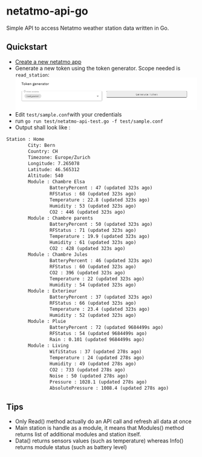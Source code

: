 # netatmo-api-go
Simple API to access Netatmo weather station data written in Go.

## Quickstart

- [Create a new netatmo app](https://dev.netatmo.com/dev/createapp)
- Generate a new token using the token generator. Scope needed is `read_station`: ![token_generator_netatmo.png](token_generator_netatmo.png)
- Edit ```test/sample.conf```with your credentials 
- run ```go run test/netatmo-api-test.go -f test/sample.conf```
- Output shall look like :
```
Station : Home
        City: Bern
        Country: CH
        Timezone: Europe/Zurich
        Longitude: 7.265078
        Latitude: 46.565312
        Altitude: 540               
        Module : Chambre Elsa                              
                BatteryPercent : 47 (updated 323s ago)     
                RFStatus : 68 (updated 323s ago)           
                Temperature : 22.8 (updated 323s ago)      
                Humidity : 53 (updated 323s ago)           
                CO2 : 446 (updated 323s ago)               
        Module : Chambre parents                           
                BatteryPercent : 50 (updated 323s ago)     
                RFStatus : 71 (updated 323s ago)           
                Temperature : 19.9 (updated 323s ago)      
                Humidity : 61 (updated 323s ago)           
                CO2 : 428 (updated 323s ago)               
        Module : Chambre Jules                             
                BatteryPercent : 46 (updated 323s ago)     
                RFStatus : 60 (updated 323s ago)           
                CO2 : 396 (updated 323s ago)               
                Temperature : 22 (updated 323s ago)        
                Humidity : 54 (updated 323s ago)           
        Module : Exterieur   
                BatteryPercent : 37 (updated 323s ago)     
                RFStatus : 66 (updated 323s ago)           
                Temperature : 23.4 (updated 323s ago)      
                Humidity : 52 (updated 323s ago)           
        Module : Pluie       
                BatteryPercent : 72 (updated 9684499s ago)
                RFStatus : 54 (updated 9684499s ago)       
                Rain : 0.101 (updated 9684499s ago)        
        Module : Living      
                WifiStatus : 37 (updated 278s ago)         
                Temperature : 24 (updated 278s ago)        
                Humidity : 49 (updated 278s ago)           
                CO2 : 733 (updated 278s ago)               
                Noise : 50 (updated 278s ago)              
                Pressure : 1028.1 (updated 278s ago)       
                AbsolutePressure : 1008.4 (updated 278s ago)
```

## Tips
- Only Read() method actually do an API call and refresh all data at once
- Main station is handle as a module, it means that Modules() method returns list of additional modules and station itself.
- Data() returns sensors values (such as temperature) whereas Info() returns module status (such as battery level)
